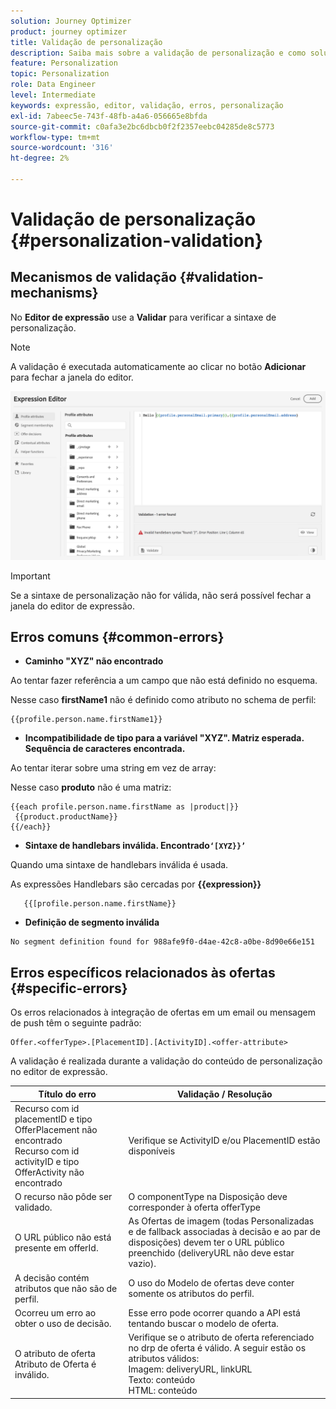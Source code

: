 ```yaml
---
solution: Journey Optimizer
product: journey optimizer
title: Validação de personalização
description: Saiba mais sobre a validação de personalização e como solucionar problemas.
feature: Personalization
topic: Personalization
role: Data Engineer
level: Intermediate
keywords: expressão, editor, validação, erros, personalização
exl-id: 7abeec5e-743f-48fb-a4a6-056665e8bfda
source-git-commit: c0afa3e2bc6dbcb0f2f2357eebc04285de8c5773
workflow-type: tm+mt
source-wordcount: '316'
ht-degree: 2%

---
```


# Validação de personalização {#personalization-validation}

## Mecanismos de validação {#validation-mechanisms}

No **Editor de expressão** use a **Validar** para verificar a sintaxe de personalização.

>[!NOTE]
> A validação é executada automaticamente ao clicar no botão **Adicionar** para fechar a janela do editor.

![](assets/perso_validation1.png)

>[!IMPORTANT]
> Se a sintaxe de personalização não for válida, não será possível fechar a janela do editor de expressão.

## Erros comuns {#common-errors}

* **Caminho &quot;XYZ&quot; não encontrado**

Ao tentar fazer referência a um campo que não está definido no esquema.

Nesse caso **firstName1** não é definido como atributo no schema de perfil:

```
{{profile.person.name.firstName1}}
```

* **Incompatibilidade de tipo para a variável &quot;XYZ&quot;. Matriz esperada. Sequência de caracteres encontrada.**

Ao tentar iterar sobre uma string em vez de array:

Nesse caso **produto** não é uma matriz:

```
{{each profile.person.name.firstName as |product|}}
 {{product.productName}}
{{/each}}
```

* **Sintaxe de handlebars inválida. Encontrado`‘[XYZ}}’`**

Quando uma sintaxe de handlebars inválida é usada.

As expressões Handlebars são cercadas por **{{expression}}**

```
   {{[profile.person.name.firstName}}
```

* **Definição de segmento inválida**

```
No segment definition found for 988afe9f0-d4ae-42c8-a0be-8d90e66e151
```

## Erros específicos relacionados às ofertas {#specific-errors}

Os erros relacionados à integração de ofertas em um email ou mensagem de push têm o seguinte padrão:

```
Offer.<offerType>.[PlacementID].[ActivityID].<offer-attribute>
```

A validação é realizada durante a validação do conteúdo de personalização no editor de expressão.

<table> 
 <thead> 
  <tr> 
   <th> Título do erro<br /> </th> 
   <th> Validação / Resolução <br /> </th> 
  </tr> 
 </thead> 
 <tbody> 
  <tr> 
   <td>Recurso com id placementID e tipo OfferPlacement não encontrado <br/>
Recurso com id activityID e tipo OfferActivity não encontrado<br/></td> 
   <td>Verifique se ActivityID e/ou PlacementID estão disponíveis</td> 
  </tr> 
   <tr> 
   <td>O recurso não pôde ser validado.</td> 
   <td>O componentType na Disposição deve corresponder à oferta offerType</td> 
  </tr> 
   <tr> 
   <td>O URL público não está presente em offerId.</td> 
   <td>As Ofertas de imagem (todas Personalizadas e de fallback associadas à decisão e ao par de disposições) devem ter o URL público preenchido (deliveryURL não deve estar vazio).</td> 
  </tr> 
  <tr> 
   <td>A decisão contém atributos que não são de perfil.</td> 
   <td>O uso do Modelo de ofertas deve conter somente os atributos do perfil.</td> 
  </tr> 
  <tr> 
   <td>Ocorreu um erro ao obter o uso de decisão.</td> 
   <td>Esse erro pode ocorrer quando a API está tentando buscar o modelo de oferta.</td> 
  </tr>
  <tr> 
   <td>O atributo de oferta Atributo de Oferta é inválido.</td> 
   <td>Verifique se o atributo de oferta referenciado no drp de oferta é válido. A seguir estão os atributos válidos: <br/>
Imagem: deliveryURL, linkURL<br/>
Texto: conteúdo<br/>
HTML: conteúdo<br/></td> 
  </tr> 
 </tbody> 
</table>
